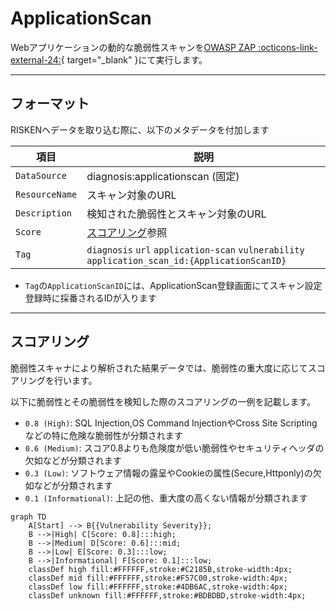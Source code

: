 # ApplicationScan

Webアプリケーションの動的な脆弱性スキャンを[OWASP ZAP :octicons-link-external-24:](https://www.zaproxy.org/){ target="_blank" }にて実行します。


---
## フォーマット

RISKENへデータを取り込む際に、以下のメタデータを付加します

| 項目            | 説明                                            |
| -------------- | ---------------------------------------------- |
| `DataSource`   | diagnosis:applicationscan (固定)                |
| `ResourceName` | スキャン対象のURL                                         |
| `Description`  | 検知された脆弱性とスキャン対象のURL         　                |
| `Score`        | [スコアリング](/diagnosis/applicationscan_concept/#_2)参照            |
| `Tag`          | `diagnosis` `url` `application-scan` `vulnerability` `application_scan_id:{ApplicationScanID}` |

* `Tag`の`ApplicationScanID`には、ApplicationScan登録画面にてスキャン設定登録時に採番されるIDが入ります

---
## スコアリング

脆弱性スキャナにより解析された結果データでは、脆弱性の重大度に応じてスコアリングを行います。

以下に脆弱性とその脆弱性を検知した際のスコアリングの一例を記載します。
- `0.8 (High)`: SQL Injection,OS Command InjectionやCross Site Scriptingなどの特に危険な脆弱性が分類されます
- `0.6 (Medium)`: スコア0.8よりも危険度が低い脆弱性やセキュリティヘッダの欠如などが分類されます
- `0.3 (Low)`: ソフトウェア情報の露呈やCookieの属性(Secure,Httponly)の欠如などが分類されます
- `0.1 (Informational)`: 上記の他、重大度の高くない情報が分類されます

```mermaid
graph TD
    A[Start] --> B{{Vulnerability Severity}};
    B -->|High| C[Score: 0.8]:::high;
    B -->|Medium| D[Score: 0.6]:::mid;
    B -->|Low| E[Score: 0.3]:::low;
    B -->|Informational| F[Score: 0.1]:::low;
    classDef high fill:#FFFFFF,stroke:#C2185B,stroke-width:4px;
    classDef mid fill:#FFFFFF,stroke:#F57C00,stroke-width:4px;
    classDef low fill:#FFFFFF,stroke:#4DB6AC,stroke-width:4px;
    classDef unknown fill:#FFFFFF,stroke:#BDBDBD,stroke-width:4px;
```